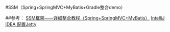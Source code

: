 #SSM（Spring+SpringMVC+MyBatis+Gradle整合demo）

##参考：
[SSM框架——详细整合教程（Spring+SpringMVC+MyBatis）](http://blog.csdn.net/gebitan505/article/details/44455235)
[IntelliJ IDEA 配置Jetty](http://blog.csdn.net/wyyl1/article/details/44729391)